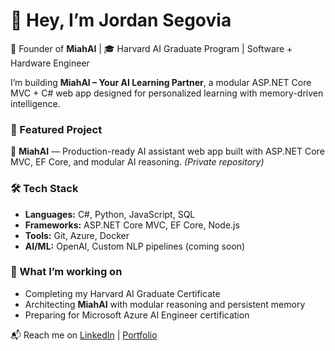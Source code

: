 # 👋 Hey, I’m Jordan Segovia

🚀 Founder of **MiahAI** | 🎓 Harvard AI Graduate Program | Software + Hardware Engineer  

I’m building **MiahAI – Your AI Learning Partner**, a modular ASP.NET Core MVC + C# web app designed for personalized learning with memory-driven intelligence.  

### 🌟 Featured Project
🔹 **MiahAI** — Production-ready AI assistant web app built with ASP.NET Core MVC, EF Core, and modular AI reasoning. *(Private repository)*


### 🛠️ Tech Stack
- **Languages:** C#, Python, JavaScript, SQL  
- **Frameworks:** ASP.NET Core MVC, EF Core, Node.js  
- **Tools:** Git, Azure, Docker  
- **AI/ML:** OpenAI, Custom NLP pipelines (coming soon)  

### 🎯 What I’m working on
- Completing my Harvard AI Graduate Certificate  
- Architecting **MiahAI** with modular reasoning and persistent memory  
- Preparing for Microsoft Azure AI Engineer certification  

📬 Reach me on [LinkedIn](https://linkedin.com/in/yourprofile) | [Portfolio](https://yourwebsite.com)
